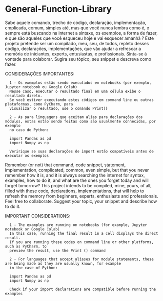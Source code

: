 # General-Function-Library

Sabe aquele comando, trecho de código, declaração, implementação, cmplicada, comum, simples até, mas que você nunca lembra como é, e sempre está 
buscando na internet a sintaxe, os exemplos, a forma de fazer, e que são aqueles que você esqueceu hoje e vai esquecer amanhã ?
Este projeto pretende ser um compilado, meu, seu, de todos, repleto desses código, declarações, implementações, que vão ajudar a refrescar a memória 
de iniciantes, experts, entusiastas, e profissionais. 
Sinta-se à vontade para colaborar. Sugira seu tópico, seu snippet e descreva como fazer.

CONSIDERAÇÕES IMPORTANTES:

      1 - Os exemplos estão sendo executados em notebooks (por exemplo, Jupyter notebook ou Google Colab)
      Nesse caso, executar o resultado final em uma célula exibe o resultado direto.
      Se você estiver executando estes códigos em command line ou outras plataformas, como PyCharm, para
      visualizar o resultado, use o comando Print()

      2 - As para linguagens que aceitam alias para declarações dos módulos, estas estão sendo feitas como são usualmente conhecidas, por exemplo
      no caso do Python:

      import Pandas as pd
      import Numpy as np

      Veririque se suas declarações de import estão compatíveis antes de executar os exemplos

Remember (or not) that command, code snippet, statement, implementation, complicated, common, even simple, but that you never remember how it is, 
and it is always searching the internet for syntax, examples, how to do it, and what are the ones you forget today and will forget tomorrow?
This project intends to be compiled, mine, yours, of all, filled with these code, declarations, implementations, that will help to refresh the 
memory from beginners, experts, enthusiasts and professionals.
Feel free to collaborate. Suggest your topic, your snippet and describe how to do it.

IMPORTANT CONSIDERATIONS:

      1 - The examples are running on notebooks (for example, Jupyter notebook or Google Colab)
      In this case, running the final result in a cell displays the direct result.
      If you are running these codes on command line or other platforms, such as PyCharm, to
      preview the result, use the Print () command

      2 - For languages that accept aliases for module statements, these are being made as they are usually known, for example
      in the case of Python:

      import Pandas as pd
      import Numpy as np

      Check if your import declarations are compatible before running the examples
